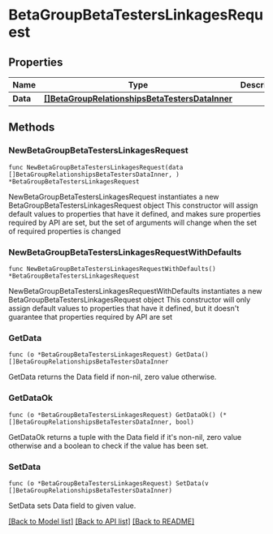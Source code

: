 # BetaGroupBetaTestersLinkagesRequest

## Properties

Name | Type | Description | Notes
------------ | ------------- | ------------- | -------------
**Data** | [**[]BetaGroupRelationshipsBetaTestersDataInner**](BetaGroupRelationshipsBetaTestersDataInner.md) |  | 

## Methods

### NewBetaGroupBetaTestersLinkagesRequest

`func NewBetaGroupBetaTestersLinkagesRequest(data []BetaGroupRelationshipsBetaTestersDataInner, ) *BetaGroupBetaTestersLinkagesRequest`

NewBetaGroupBetaTestersLinkagesRequest instantiates a new BetaGroupBetaTestersLinkagesRequest object
This constructor will assign default values to properties that have it defined,
and makes sure properties required by API are set, but the set of arguments
will change when the set of required properties is changed

### NewBetaGroupBetaTestersLinkagesRequestWithDefaults

`func NewBetaGroupBetaTestersLinkagesRequestWithDefaults() *BetaGroupBetaTestersLinkagesRequest`

NewBetaGroupBetaTestersLinkagesRequestWithDefaults instantiates a new BetaGroupBetaTestersLinkagesRequest object
This constructor will only assign default values to properties that have it defined,
but it doesn't guarantee that properties required by API are set

### GetData

`func (o *BetaGroupBetaTestersLinkagesRequest) GetData() []BetaGroupRelationshipsBetaTestersDataInner`

GetData returns the Data field if non-nil, zero value otherwise.

### GetDataOk

`func (o *BetaGroupBetaTestersLinkagesRequest) GetDataOk() (*[]BetaGroupRelationshipsBetaTestersDataInner, bool)`

GetDataOk returns a tuple with the Data field if it's non-nil, zero value otherwise
and a boolean to check if the value has been set.

### SetData

`func (o *BetaGroupBetaTestersLinkagesRequest) SetData(v []BetaGroupRelationshipsBetaTestersDataInner)`

SetData sets Data field to given value.



[[Back to Model list]](../README.md#documentation-for-models) [[Back to API list]](../README.md#documentation-for-api-endpoints) [[Back to README]](../README.md)


